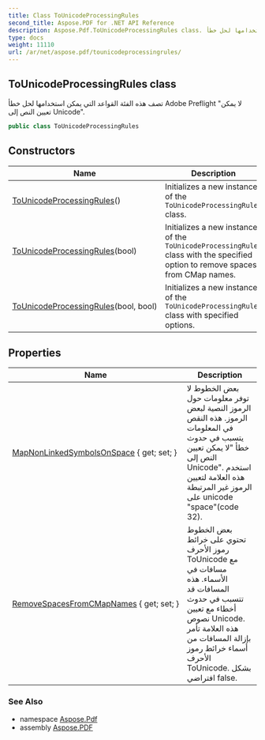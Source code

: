 ```yaml
---
title: Class ToUnicodeProcessingRules
second_title: Aspose.PDF for .NET API Reference
description: Aspose.Pdf.ToUnicodeProcessingRules class. تصف هذه الفئة القواعد التي يمكن استخدامها لحل خطأ Adobe Preflight "لا يمكن تعيين النص إلى Unicode"
type: docs
weight: 11110
url: /ar/net/aspose.pdf/tounicodeprocessingrules/
---
```

## ToUnicodeProcessingRules class

تصف هذه الفئة القواعد التي يمكن استخدامها لحل خطأ Adobe Preflight "لا يمكن تعيين النص إلى Unicode".

```csharp
public class ToUnicodeProcessingRules
```

## Constructors

| Name | Description |
| --- | --- |
| [ToUnicodeProcessingRules](tounicodeprocessingrules/#constructor)() | Initializes a new instance of the `ToUnicodeProcessingRules` class. |
| [ToUnicodeProcessingRules](tounicodeprocessingrules/#constructor_1)(bool) | Initializes a new instance of the `ToUnicodeProcessingRules` class with the specified option to remove spaces from CMap names. |
| [ToUnicodeProcessingRules](tounicodeprocessingrules/#constructor_2)(bool, bool) | Initializes a new instance of the `ToUnicodeProcessingRules` class with specified options. |

## Properties

| Name | Description |
| --- | --- |
| [MapNonLinkedSymbolsOnSpace](../../aspose.pdf/tounicodeprocessingrules/mapnonlinkedsymbolsonspace/) { get; set; } | بعض الخطوط لا توفر معلومات حول الرموز النصية لبعض الرموز. هذه النقص في المعلومات يتسبب في حدوث خطأ "لا يمكن تعيين النص إلى Unicode". استخدم هذه العلامة لتعيين الرموز غير المرتبطة على unicode "space"(code 32). |
| [RemoveSpacesFromCMapNames](../../aspose.pdf/tounicodeprocessingrules/removespacesfromcmapnames/) { get; set; } | بعض الخطوط تحتوي على خرائط رموز الأحرف ToUnicode مع مسافات في الأسماء. هذه المسافات قد تتسبب في حدوث أخطاء مع تعيين نصوص Unicode. هذه العلامة تأمر بإزالة المسافات من أسماء خرائط رموز الأحرف ToUnicode. بشكل افتراضي false. |

### See Also

* namespace [Aspose.Pdf](../../aspose.pdf/)
* assembly [Aspose.PDF](../../)